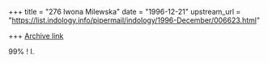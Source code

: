 +++
title = "276 Iwona Milewska"
date = "1996-12-21"
upstream_url = "https://list.indology.info/pipermail/indology/1996-December/006623.html"

+++
[Archive link](https://list.indology.info/pipermail/indology/1996-December/006623.html)

99%  !     I.




